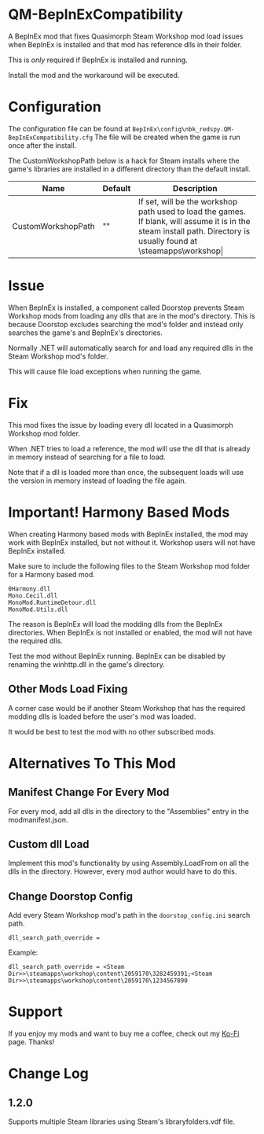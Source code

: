 # QM-BepInExCompatibility

A BepInEx mod that fixes Quasimorph Steam Workshop mod load issues when BepInEx is installed and that mod has reference dlls in their folder.

This is *only* required if BepInEx is installed and running.

Install the mod and the workaround will be executed.

# Configuration

The configuration file can be found at ```BepInEx\config\nbk_redspy.QM-BepInExCompatibility.cfg```
The file will be created when the game is run once after the install.


The CustomWorkshopPath below is a hack for Steam installs where the game's libraries are installed in a different directory than the default install.

|Name|Default|Description|
|--|--|--|
|CustomWorkshopPath|""|If set, will be the workshop path used to load the games.  If blank, will assume it is in the steam install path.  Directory is usually found at <steam install dir>\steamapps\workshop\|



# Issue
When BepInEx is installed, a component called Doorstop prevents Steam Workshop mods from loading any dlls that are in the mod's directory.
This is because Doorstop excludes searching the mod's folder and instead only searches the game's and  BepInEx's directories.

Normally .NET will automatically search for and load any required dlls in the Steam Workshop mod's folder.

This will cause file load exceptions when running the game.

# Fix
This mod fixes the issue by loading every dll located in a Quasimorph Workshop mod folder.

When .NET tries to load a reference, the mod will use the dll that is already in memory instead of searching for a file  to load.

Note that if a dll is loaded more than once, the subsequent loads will use the version in memory instead of loading the file again.

# Important! Harmony Based Mods
When creating Harmony based mods with BepInEx installed, the mod may work with BepInEx installed, but not without it.  Workshop users will not have BepInEx installed.

Make sure to include the following files to the Steam Workshop mod folder for a Harmony based mod.

```
0Harmony.dll
Mono.Cecil.dll
MonoMod.RuntimeDetour.dll
MonoMod.Utils.dll
```


The reason is BepInEx will load the modding dlls from the BepInEx directories.  When BepInEx is not installed or enabled, the mod will not have the required dlls.



Test the mod without BepInEx running.  BepInEx can be disabled by renaming the winhttp.dll in the game's directory.

## Other Mods Load Fixing
A corner case would be if another Steam Workshop that has the required modding dlls is loaded before the user's mod was loaded.  

It would be best to test the mod with no other subscribed mods.


# Alternatives To This Mod

## Manifest Change For Every Mod
For every mod, add all dlls in the directory to the "Assemblies" entry in the modmanifest.json.

## Custom dll Load
Implement this mod's functionality by using Assembly.LoadFrom on all the dlls in the directory.  However, every mod author would have to do this.

## Change Doorstop Config

Add every Steam Workshop mod's path in the ```doorstop_config.ini``` search path.

```dll_search_path_override =```

Example:

```dll_search_path_override = <Steam Dir>>\steamapps\workshop\content\2059170\3282459391;<Steam Dir>>\steamapps\workshop\content\2059170\1234567890```

# Support
If you enjoy my mods and want to buy me a coffee, check out my [Ko-Fi](https://ko-fi.com/nbkredspy71915) page.
Thanks!

# Change Log
## 1.2.0

Supports multiple Steam libraries using Steam's libraryfolders.vdf file.
